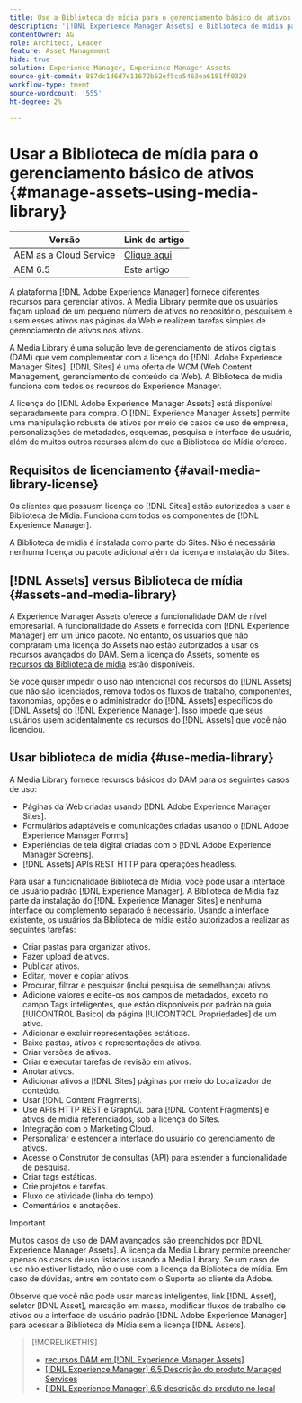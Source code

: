 ```yaml
---
title: Use a Biblioteca de mídia para o gerenciamento básico de ativos digitais
description: '[!DNL Experience Manager Assets] e Biblioteca de mídia para gerenciamento de ativos.'
contentOwner: AG
role: Architect, Leader
feature: Asset Management
hide: true
solution: Experience Manager, Experience Manager Assets
source-git-commit: 887dc1d6d7e11672b62ef5ca5463ea6181ff0320
workflow-type: tm+mt
source-wordcount: '555'
ht-degree: 2%

---
```



# Usar a Biblioteca de mídia para o gerenciamento básico de ativos {#manage-assets-using-media-library}

| Versão | Link do artigo |
| -------- | ---------------------------- |
| AEM as a Cloud Service | [Clique aqui](https://experienceleague.adobe.com/docs/experience-manager-cloud-service/content/assets/admin/medialibrary.html?lang=en) |
| AEM 6.5 | Este artigo |

A plataforma [!DNL Adobe Experience Manager] fornece diferentes recursos para gerenciar ativos. A Media Library permite que os usuários façam upload de um pequeno número de ativos no repositório, pesquisem e usem esses ativos nas páginas da Web e realizem tarefas simples de gerenciamento de ativos nos ativos.

A Media Library é uma solução leve de gerenciamento de ativos digitais (DAM) que vem complementar com a licença do [!DNL Adobe Experience Manager Sites]. [!DNL Sites] é uma oferta de WCM (Web Content Management, gerenciamento de conteúdo da Web). A Biblioteca de mídia funciona com todos os recursos do Experience Manager.

A licença do [!DNL Adobe Experience Manager Assets] está disponível separadamente para compra. O [!DNL Experience Manager Assets] permite uma manipulação robusta de ativos por meio de casos de uso de empresa, personalizações de metadados, esquemas, pesquisa e interface de usuário, além de muitos outros recursos além do que a Biblioteca de Mídia oferece.

## Requisitos de licenciamento {#avail-media-library-license}

Os clientes que possuem licença do [!DNL Sites] estão autorizados a usar a Biblioteca de Mídia. Funciona com todos os componentes de [!DNL Experience Manager].

A Biblioteca de mídia é instalada como parte do Sites. Não é necessária nenhuma licença ou pacote adicional além da licença e instalação do Sites.

## [!DNL Assets] versus Biblioteca de mídia {#assets-and-media-library}

A Experience Manager Assets oferece a funcionalidade DAM de nível empresarial. A funcionalidade do Assets é fornecida com [!DNL Experience Manager] em um único pacote. No entanto, os usuários que não compraram uma licença do Assets não estão autorizados a usar os recursos avançados do DAM. Sem a licença do Assets, somente os [recursos da Biblioteca de mídia](#use-media-library) estão disponíveis.

Se você quiser impedir o uso não intencional dos recursos do [!DNL Assets] que não são licenciados, remova todos os fluxos de trabalho, componentes, taxonomias, opções e o administrador do [!DNL Assets] específicos do [!DNL Assets] do [!DNL Experience Manager]. Isso impede que seus usuários usem acidentalmente os recursos do [!DNL Assets] que você não licenciou.

## Usar biblioteca de mídia {#use-media-library}

A Media Library fornece recursos básicos do DAM para os seguintes casos de uso:

* Páginas da Web criadas usando [!DNL Adobe Experience Manager Sites].
* Formulários adaptáveis e comunicações criadas usando o [!DNL Adobe Experience Manager Forms].
* Experiências de tela digital criadas com o [!DNL Adobe Experience Manager Screens].
* [!DNL Assets] APIs REST HTTP para operações headless.

<!--
 TBD: Remove this after confirmation. May need to merge this list with the list provided by PMs.
* Static renditions

-->

Para usar a funcionalidade Biblioteca de Mídia, você pode usar a interface de usuário padrão [!DNL Experience Manager]. A Biblioteca de Mídia faz parte da instalação do [!DNL Experience Manager Sites] e nenhuma interface ou complemento separado é necessário. Usando a interface existente, os usuários da Biblioteca de mídia estão autorizados a realizar as seguintes tarefas:

* Criar pastas para organizar ativos.
* Fazer upload de ativos.
* Publicar ativos.
* Editar, mover e copiar ativos.
* Procurar, filtrar e pesquisar (inclui pesquisa de semelhança) ativos.
* Adicione valores e edite-os nos campos de metadados, exceto no campo Tags inteligentes, que estão disponíveis por padrão na guia [!UICONTROL Básico] da página [!UICONTROL Propriedades] de um ativo.
* Adicionar e excluir representações estáticas.
* Baixe pastas, ativos e representações de ativos.
* Criar versões de ativos.
* Criar e executar tarefas de revisão em ativos.
* Anotar ativos.
* Adicionar ativos a [!DNL Sites] páginas por meio do Localizador de conteúdo.
* Usar [!DNL Content Fragments].
* Use APIs HTTP REST e GraphQL para [!DNL Content Fragments] e ativos de mídia referenciados, sob a licença do Sites.
* Integração com o Marketing Cloud.
* Personalizar e estender a interface do usuário do gerenciamento de ativos.
* Acesse o Construtor de consultas (API) para estender a funcionalidade de pesquisa.
* Criar tags estáticas.
* Crie projetos e tarefas.
* Fluxo de atividade (linha do tempo).
* Comentários e anotações.

<!-- TBD: Define exactly which basic Assets workflow are available for use with Media Library?

As per PM, we must avoid stating such a list, as we do not have a list that makes sense in Cloud Service.
-->

>[!IMPORTANT]
>
>Muitos casos de uso de DAM avançados são preenchidos por [!DNL Experience Manager Assets]. A licença da Media Library permite preencher apenas os casos de uso listados usando a Media Library. Se um caso de uso não estiver listado, não o use com a licença da Biblioteca de mídia. Em caso de dúvidas, entre em contato com o Suporte ao cliente da Adobe.

Observe que você não pode usar marcas inteligentes, link [!DNL Asset], seletor [!DNL Asset], marcação em massa, modificar fluxos de trabalho de ativos ou a interface de usuário padrão [!DNL Adobe Experience Manager] para acessar a Biblioteca de Mídia sem a licença [!DNL Assets].

<!-- TBD: Add a CTA - how to contact Adobe for queries. -->

>[!MORELIKETHIS]
>
>* [recursos DAM em [!DNL Experience Manager Assets]](https://experienceleague.adobe.com/docs/experience-manager-65-2025/assets/home.html)
>* [[!DNL Experience Manager] 6.5 Descrição do produto Managed Services](https://helpx.adobe.com/legal/product-descriptions/adobe-experience-manager-managed-services.html)
>* [[!DNL Experience Manager] 6.5 descrição do produto no local](https://helpx.adobe.com/legal/product-descriptions/adobe-experience-manager-on-premise.html)
